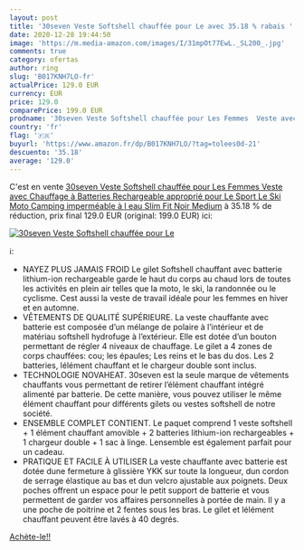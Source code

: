 ```yaml
---
layout: post
title: '30seven Veste Softshell chauffée pour Le avec 35.18 % rabais '
date: 2020-12-28 19:44:50
image: 'https://m.media-amazon.com/images/I/31mpOt77EwL._SL200_.jpg'
comments: true
category: ofertas
author: ring
slug: 'B017KNH7LO-fr'
actualPrice: 129.0 EUR
currency: EUR
price: 129.0
comparePrice: 199.0 EUR
prodname: '30seven Veste Softshell chauffée pour Les Femmes  Veste avec Chauffage à Batteries Rechargeable  approprié pour Le Sport  Le Ski  Moto  Camping imperméable à l eau  Slim Fit  Noir  Medium'
country: 'fr'
flag: '🇫🇷'
buyurl: 'https://www.amazon.fr/dp/B017KNH7LO/?tag=tolees0d-21'
descuento: '35.18'
average: '129.0'
---
```


C'est en vente [30seven Veste Softshell chauffée pour Les Femmes  Veste avec Chauffage à Batteries Rechargeable  approprié pour Le Sport  Le Ski  Moto  Camping imperméable à l eau  Slim Fit  Noir  Medium](https://www.amazon.fr/dp/B017KNH7LO/?tag=tolees0d-21)  à  35.18 % de réduction, prix final  129.0 EUR (original: 199.0 EUR) ici:

[![30seven Veste Softshell chauffée pour Le](https://m.media-amazon.com/images/I/31mpOt77EwL._SL200_.jpg)](https://www.amazon.fr/dp/B017KNH7LO/?tag=tolees0d-21)

ℹ️:

- NAYEZ PLUS JAMAIS FROID Le gilet Softshell chauffant avec batterie lithium-ion rechargeable garde le haut du corps au chaud lors de toutes les activités en plein air telles que la moto, le ski, la randonnée ou le cyclisme. Cest aussi la veste de travail idéale pour les femmes en hiver et en automne.
- VÊTEMENTS DE QUALITÉ SUPÉRIEURE. La veste chauffante avec batterie est composée d’un mélange de polaire à l’intérieur et de matériau softshell hydrofuge à l’extérieur. Elle est dotée d’un bouton permettant de régler 4 niveaux de chauffage. Le gilet a 4 zones de corps chauffées: cou; les épaules; Les reins et le bas du dos. Les 2 batteries, lélément chauffant et le chargeur double sont inclus.
- TECHNOLOGIE NOVAHEAT. 30seven est la seule marque de vêtements chauffants vous permettant de retirer l’élément chauffant intégré alimenté par batterie. De cette manière, vous pouvez utiliser le même élément chauffant pour différents gilets ou vestes softshell de notre société.
- ENSEMBLE COMPLET CONTIENT. Le paquet comprend 1 veste softshell + 1 élément chauffant amovible + 2 batteries lithium-ion rechargeables + 1 chargeur double + 1 sac à linge. Lensemble est également parfait pour un cadeau.
- PRATIQUE ET FACILE À UTILISER La veste chauffante avec batterie est dotée dune fermeture à glissière YKK sur toute la longueur, dun cordon de serrage élastique au bas et dun velcro ajustable aux poignets. Deux poches offrent un espace pour le petit support de batterie et vous permettent de garder vos affaires personnelles à portée de main. Il y a une poche de poitrine et 2 fentes sous les bras. Le gilet et lélément chauffant peuvent être lavés à 40 degrés.

[Achète-le!!](https://www.amazon.fr/dp/B017KNH7LO/?tag=tolees0d-21)
